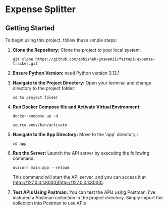 # Expense Splitter



## Getting Started

To begin using this project, follow these simple steps:

1. **Clone the Repository:**
   Clone the project to your local system:

    ```
    git clone https://github.com/abhishek-goswamii/fastapi-expense-tracker.git
    ```

2. **Ensure Python Version:**
   need Python version 3.12.1 

3. **Navigate to the Project Directory:**
   Open your terminal and change directory to the project folder:

    ```
    cd to project folder
    ```

4. **Run Docker Compose file and Activate Virtual Environment:**
    
    ```
    docker-compose up -d
    ```

    ```
    source venv/bin/activate
    ```

5. **Navigate to the App Directory:**
   Move to the 'app' directory :

    ```
    cd app
    ```

6. **Run the Server:**
   Launch the API server by executing the following command:

    ```
    uvicorn main:app --reload
    ```

   This command will start the API server, and you can access it at [http://127.0.0.1:8000](http://127.0.0.1:8000).

7. **Test APIs Using Postman:**
   You can test the APIs using Postman. i've included a Postman collection in the project directory. Simply import the collection into Postman to use APIs

